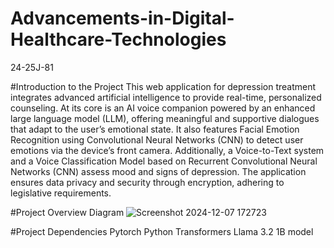 # Advancements-in-Digital-Healthcare-Technologies
24-25J-81


#Introduction to the Project 
This web application for depression treatment integrates advanced artificial intelligence to provide real-time, personalized counseling. At its core is an AI voice companion powered by an enhanced large language model (LLM), offering meaningful and supportive dialogues that adapt to the user’s emotional state. It also features Facial Emotion Recognition using Convolutional Neural Networks (CNN) to detect user emotions via the device’s front camera. Additionally, a Voice-to-Text system and a Voice Classification Model based on Recurrent Convolutional Neural Networks (CNN) assess mood and signs of depression. The application ensures data privacy and security through encryption, adhering to legislative requirements.


#Project Overview Diagram
![Screenshot 2024-12-07 172723](https://github.com/user-attachments/assets/50c6fd2b-4a8f-476c-8847-114943107447)


#Project Dependencies
Pytorch
Python
Transformers
Llama 3.2 1B model

